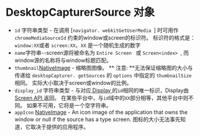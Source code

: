 # DesktopCapturerSource 对象

* ` id ` 字符串类型 - 在调用 [`navigator. webkitGetUserMedia `] 时可用作 ` chromeMediaSourceId ` 约束的window或screen的标识符。 标识符的格式是：`window:XX`或者 `screen:XX`，`XX` 是一个随机生成的数字
* ` name `字符串--screen源将被命名为 `Entire Screen ` 或 `Screen<index> `, 而window源的名称将与window标题匹配。
* `thumbnail`[NativeImage](../native-image.md) - 缩略图图像。 ** 注意: **无法保证缩略图的大小与传递给 ` desktopCapturer. getSources ` 的 ` options ` 中指定的 ` thumbnailSize ` 相同。 实际大小取决于screen或window的比例。
* `display_id` 字符串类型 - 与对应[ Display ](display.md)的` id `相同的唯一标识，Display由[ Screen API ](../screen.md)返回。 在某些平台中，与`id`域中的`XX`部分相等，其他平台中则不同。 如果不可用，它将是一个空字符串。
* `appIcon` [NativeImage](../native-image.md) - An icon image of the application that owns the window or null if the source has a type screen. 图标的大小无法事先知道，它取决于提供的应用程序。